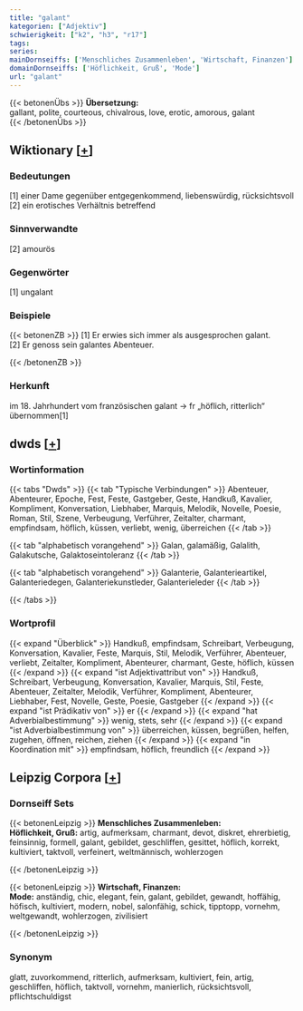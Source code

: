```yaml
---
title: "galant"
kategorien: ["Adjektiv"]
schwierigkeit: ["k2", "h3", "r17"]
tags:
series:
mainDornseiffs: ['Menschliches Zusammenleben', 'Wirtschaft, Finanzen']
domainDornseiffs: ['Höflichkeit, Gruß', 'Mode']
url: "galant"
---
```


{{< betonenÜbs >}}
**Übersetzung:**  
gallant, polite, courteous, chivalrous, love, erotic, amorous, galant  
{{< /betonenÜbs >}}

## Wiktionary [[+](https://de.wiktionary.org/wiki/galant)]

### Bedeutungen
[1] einer Dame gegenüber entgegenkommend, liebenswürdig, rücksichtsvoll  
[2] ein erotisches Verhältnis betreffend  

### Sinnverwandte
[2] amourös  

### Gegenwörter
[1] ungalant  

### Beispiele
{{< betonenZB >}}
[1] Er erwies sich immer als ausgesprochen galant.  
[2] Er genoss sein galantes Abenteuer.  

{{< /betonenZB >}}
### Herkunft
im 18. Jahrhundert vom französischen galant → fr „höflich, ritterlich“ übernommen[1]  



## dwds [[+](https://www.dwds.de/wb/galant)]

### Wortinformation
{{< tabs "Dwds" >}}
{{< tab "Typische Verbindungen" >}}
Abenteuer, Abenteurer, Epoche, Fest, Feste, Gastgeber, Geste, Handkuß, Kavalier, Kompliment, Konversation, Liebhaber, Marquis, Melodik, Novelle, Poesie, Roman, Stil, Szene, Verbeugung, Verführer, Zeitalter, charmant, empfindsam, höflich, küssen, verliebt, wenig, überreichen
{{< /tab >}}

{{< tab "alphabetisch vorangehend" >}}
Galan, galamäßig, Galalith, Galakutsche, Galaktoseintoleranz
{{< /tab >}}

{{< tab "alphabetisch vorangehend" >}}
Galanterie, Galanterieartikel, Galanteriedegen, Galanteriekunstleder, Galanterieleder
{{< /tab >}}

{{< /tabs >}}

### Wortprofil
{{< expand "Überblick" >}} Handkuß, empfindsam, Schreibart, Verbeugung, Konversation, Kavalier, Feste, Marquis, Stil, Melodik, Verführer, Abenteuer, verliebt, Zeitalter, Kompliment, Abenteurer, charmant, Geste, höflich, küssen {{< /expand >}}
{{< expand "ist Adjektivattribut von" >}} Handkuß, Schreibart, Verbeugung, Konversation, Kavalier, Marquis, Stil, Feste, Abenteuer, Zeitalter, Melodik, Verführer, Kompliment, Abenteurer, Liebhaber, Fest, Novelle, Geste, Poesie, Gastgeber {{< /expand >}}
{{< expand "ist Prädikativ von" >}} er {{< /expand >}}
{{< expand "hat Adverbialbestimmung" >}} wenig, stets, sehr {{< /expand >}}
{{< expand "ist Adverbialbestimmung von" >}} überreichen, küssen, begrüßen, helfen, zugehen, öffnen, reichen, ziehen {{< /expand >}}
{{< expand "in Koordination mit" >}} empfindsam, höflich, freundlich {{< /expand >}}

## Leipzig Corpora [[+](https://corpora.uni-leipzig.de/en/res?word=galant&corpusId=deu_newscrawl-public_2018)]

### Dornseiff Sets
{{< betonenLeipzig >}}
**Menschliches Zusammenleben:**  
**Höflichkeit, Gruß:** artig, aufmerksam, charmant, devot, diskret, ehrerbietig, feinsinnig, formell, galant, gebildet, geschliffen, gesittet, höflich, korrekt, kultiviert, taktvoll, verfeinert, weltmännisch, wohlerzogen  

{{< /betonenLeipzig >}}


{{< betonenLeipzig >}}
**Wirtschaft, Finanzen:**  
**Mode:** anständig, chic, elegant, fein, galant, gebildet, gewandt, hoffähig, höfisch, kultiviert, modern, nobel, salonfähig, schick, tipptopp, vornehm, weltgewandt, wohlerzogen, zivilisiert  

{{< /betonenLeipzig >}}

### Synonym
glatt, zuvorkommend, ritterlich, aufmerksam, kultiviert, fein, artig, geschliffen, höflich, taktvoll, vornehm, manierlich, rücksichtsvoll, pflichtschuldigst

